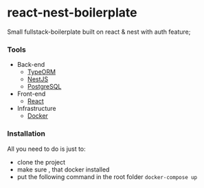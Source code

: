 # react-nest-boilerplate

Small fullstack-boilerplate built on react & nest with auth feature;

### Tools
  
- Back-end
  - [TypeORM](https://typeorm.io/)
  - [NestJS](https://nestjs.com)
  - [PostgreSQL](https://www.postgresql.org/)
- Front-end
  - [React](https://reactjs.org/)
- Infrastructure
  - [Docker](https://www.docker.com/)

### Installation
All you need to do is just to:
   * clone the project
   * make sure , that docker installed 
   *  put the following command in the root folder 
   `docker-compose up`     
   

	
